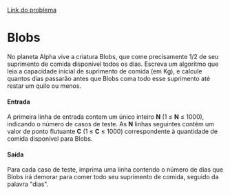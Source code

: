 [Link do problema](https://www.beecrowd.com.br/judge/problems/view/1170)
# Blobs
No planeta Alpha vive a criatura Blobs, que come precisamente 1/2 de seu suprimento de comida disponível todos os dias. Escreva um algoritmo que leia a capacidade inicial de suprimento de comida (em Kg), e calcule quantos dias passarão antes que Blobs coma todo esse suprimento até restar um quilo ou menos.

#### Entrada
A primeira linha de entrada contem um único inteiro **N** (1 ≤ **N** ≤ 1000), indicando o número de casos de teste. As **N** linhas seguintes contém um valor de ponto flutuante **C** (1 ≤ **C** ≤ 1000) correspondente à quantidade de comida disponível para Blobs.

#### Saída
Para cada caso de teste, imprima uma linha contendo o número de dias que Blobs irá demorar para comer todo seu suprimento de comida, seguido da palavra "dias".
